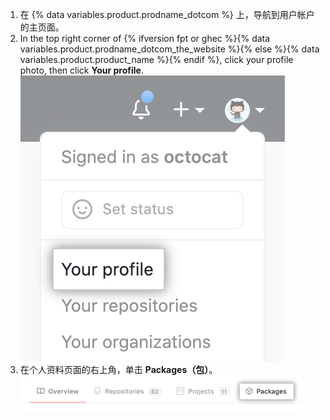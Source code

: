 1. 在 {% data variables.product.prodname_dotcom %} 上，导航到用户帐户的主页面。
2. In the top right corner of {% ifversion fpt or ghec %}{% data variables.product.prodname_dotcom_the_website %}{% else %}{% data variables.product.product_name %}{% endif %}, click your profile photo, then click **Your profile**. ![个人资料照片](/assets/images/help/profile/top_right_avatar.png)
3. 在个人资料页面的右上角，单击 **Packages（包）**。 ![个人资料页上的包选项](/assets/images/help/package-registry/packages-from-user-profile.png)
